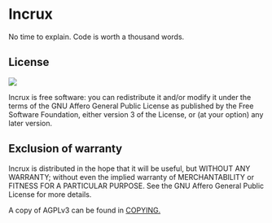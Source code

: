 # Incrux

No time to explain. Code is worth a thousand words.

## License

![](https://www.gnu.org/graphics/agplv3-155x51.png)

Incrux is free software: you can redistribute it and/or modify it under the terms of the GNU Affero General Public License as published by the Free Software Foundation, either version 3 of the License, or (at your option) any later version.

## Exclusion of warranty

Incrux is distributed in the hope that it will be useful, but WITHOUT ANY WARRANTY; without even the implied warranty of MERCHANTABILITY or FITNESS FOR A PARTICULAR PURPOSE. See the GNU Affero General Public License for more details.

A copy of AGPLv3 can be found in [COPYING.](COPYING)
